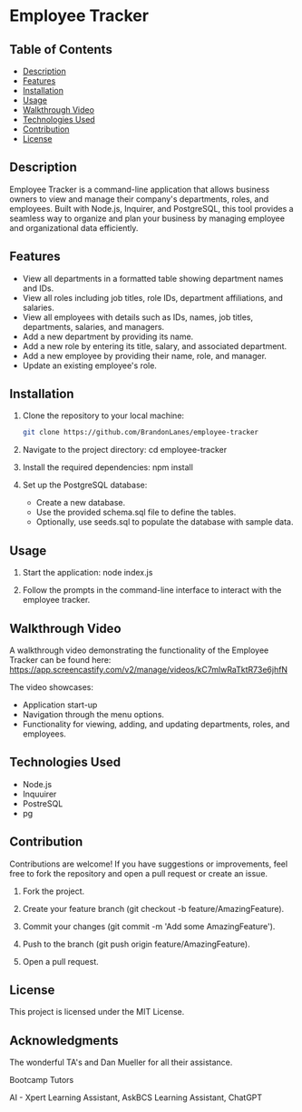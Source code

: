 # Employee Tracker

## Table of Contents
- [Description](#description)
- [Features](#features)
- [Installation](#installation)
- [Usage](#usage)
- [Walkthrough Video](#walkthrough-video)
- [Technologies Used](#technologies-used)
- [Contribution](#contribution)
- [License](#license)

## Description

Employee Tracker is a command-line application that allows business owners to view and manage their company's departments, roles, and employees. Built with Node.js, Inquirer, and PostgreSQL, this tool provides a seamless way to organize and plan your business by managing employee and organizational data efficiently.

## Features
- View all departments in a formatted table showing department names and IDs.
- View all roles including job titles, role IDs, department affiliations, and salaries.
- View all employees with details such as IDs, names, job titles, departments, salaries, and managers.
- Add a new department by providing its name.
- Add a new role by entering its title, salary, and associated department.
- Add a new employee by providing their name, role, and manager.
- Update an existing employee's role.

## Installation
1. Clone the repository to your local machine:
   ```bash
   git clone https://github.com/BrandonLanes/employee-tracker

2. Navigate to the project directory:
   cd employee-tracker

3. Install the required dependencies:
   npm install

4. Set up the PostgreSQL database:
   - Create a new database.
   - Use the provided schema.sql file to define the tables.
   - Optionally, use seeds.sql to populate the database with sample data.

## Usage
1. Start the application:
   node index.js

2. Follow the prompts in the command-line interface to interact with the employee tracker.

## Walkthrough Video
A walkthrough video demonstrating the functionality of the Employee Tracker can be found here: https://app.screencastify.com/v2/manage/videos/kC7mlwRaTktR73e6jhfN

The video showcases:
   - Application start-up
   - Navigation through the menu options.
   - Functionality for viewing, adding, and updating departments, roles, and employees.

## Technologies Used
   - Node.js
   - Inquuirer
   - PostreSQL
   - pg

## Contribution
Contributions are welcome! If you have suggestions or improvements, feel free to fork the repository and open a pull request or create an issue.

   1. Fork the project.

   2. Create your feature branch (git checkout -b feature/AmazingFeature).

   3. Commit your changes (git commit -m 'Add some AmazingFeature').

   4. Push to the branch (git push origin feature/AmazingFeature).

   5. Open a pull request.

## License
This project is licensed under the MIT License.

## Acknowledgments
The wonderful TA's and Dan Mueller for all their assistance.

Bootcamp Tutors 

AI - Xpert Learning Assistant, AskBCS Learning Assistant, ChatGPT
